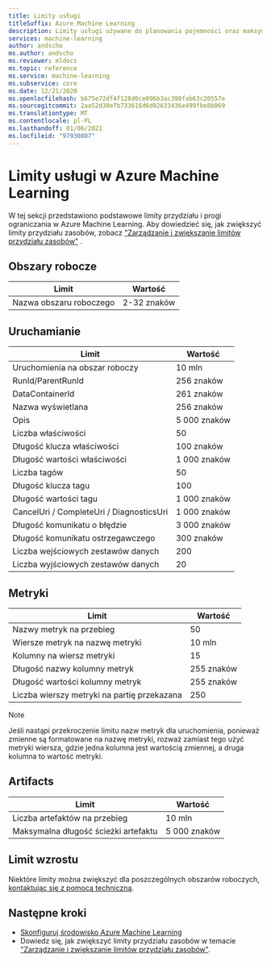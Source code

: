 ```yaml
---
title: Limity usługi
titleSuffix: Azure Machine Learning
description: Limity usługi używane do planowania pojemności oraz maksymalne limity żądań i odpowiedzi dla Azure Machine Learning.
services: machine-learning
author: andscho
ms.author: andscho
ms.reviewer: mldocs
ms.topic: reference
ms.service: machine-learning
ms.subservice: core
ms.date: 12/21/2020
ms.openlocfilehash: b675e72df4f128d0ce096b3ac398fab63c20557e
ms.sourcegitcommit: 2aa52d30e7b733616d6d92633436e499fbe8b069
ms.translationtype: MT
ms.contentlocale: pl-PL
ms.lasthandoff: 01/06/2021
ms.locfileid: "97930807"
---
```

# <a name="service-limits-in-azure-machine-learning"></a>Limity usługi w Azure Machine Learning

W tej sekcji przedstawiono podstawowe limity przydziału i progi ograniczania w Azure Machine Learning. Aby dowiedzieć się, jak zwiększyć limity przydziału zasobów, zobacz ["Zarządzanie i zwiększanie limitów przydziału zasobów"](how-to-manage-quotas.md) .

## <a name="workspaces"></a>Obszary robocze
| Limit | Wartość |
| --- | --- |
| Nazwa obszaru roboczego | 2-32 znaków |

## <a name="runs"></a>Uruchamianie
| Limit | Wartość |
| --- | --- |
| Uruchomienia na obszar roboczy | 10 mln |
| RunId/ParentRunId | 256 znaków |
| DataContainerId | 261 znaków |
| Nazwa wyświetlana |256 znaków|
| Opis |5 000 znaków|
| Liczba właściwości |50 |
| Długość klucza właściwości |100 znaków |
| Długość wartości właściwości |1 000 znaków |
| Liczba tagów |50 |
| Długość klucza tagu |100 |
| Długość wartości tagu |1 000 znaków |
| CancelUri / CompleteUri / DiagnosticsUri |1 000 znaków |
| Długość komunikatu o błędzie |3 000 znaków |
| Długość komunikatu ostrzegawczego |300 znaków |
| Liczba wejściowych zestawów danych |200 |
| Liczba wyjściowych zestawów danych |20 |


## <a name="metrics"></a>Metryki
| Limit | Wartość |
| --- | --- |
| Nazwy metryk na przebieg |50|
| Wiersze metryk na nazwę metryki |10 mln|
| Kolumny na wiersz metryki |15|
| Długość nazwy kolumny metryk |255 znaków |
| Długość wartości kolumny metryk |255 znaków |
| Liczba wierszy metryki na partię przekazana | 250 |

> [!NOTE]
> Jeśli nastąpi przekroczenie limitu nazw metryk dla uruchomienia, ponieważ zmienne są formatowane na nazwę metryki, rozważ zamiast tego użyć metryki wiersza, gdzie jedna kolumna jest wartością zmiennej, a druga kolumna to wartość metryki.

## <a name="artifacts"></a>Artifacts

| Limit | Wartość |
| --- | --- |
| Liczba artefaktów na przebieg |10 mln|
| Maksymalna długość ścieżki artefaktu |5 000 znaków |

## <a name="limit-increases"></a>Limit wzrostu
Niektóre limity można zwiększyć dla poszczególnych obszarów roboczych, [kontaktując się z pomocą techniczną](https://ms.portal.azure.com/#blade/Microsoft_Azure_Support/HelpAndSupportBlade/newsupportrequest/). 

## <a name="next-steps"></a>Następne kroki

- [Skonfiguruj środowisko Azure Machine Learning](how-to-configure-environment.md)
- Dowiedz się, jak zwiększyć limity przydziału zasobów w temacie ["Zarządzanie i zwiększanie limitów przydziału zasobów"](how-to-manage-quotas.md).

